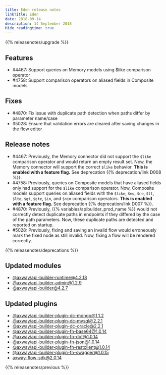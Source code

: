 ```yaml
---
title: Eden release notes
linkTitle: Eden
date: 2018-09-14
description: 14 September 2018
Hide_readingtime: true
---
```


{{% releasenotes/upgrade %}}

## Features

* #4467: Support queries on Memory models using $like comparison operator
* #4758: Support comparison operators on aliased fields in Composite models

## Fixes

* #4870: Fix issue with duplicate path detection when paths differ by parameter name/case
* #5028: Ensure that validation errors are cleared after saving changes in the flow editor

## Release notes

* #4467: Previously, the Memory connector did not support the `$like` comparison operator and would return an empty result set. Now, the Memory connector will support the correct `$like` behavior. **This is enabled with a feature flag.** See deprecation {{% deprecation/link D008 %}}.
* #4758: Previously, queries on Composite models that have aliased fields only had support for the `$like` comparison operator. Now, Composite models support queries on aliased fields with the `$like`, `$eq`, `$ne`, `$lt`, `$lte`, `$gt`, `$gte`, `$in`, and `$nin` comparison operators. **This is enabled with a feature flag.** See deprecation {{% deprecation/link D007 %}}.
* #4870: Previously, {{% variables/apibuilder_prod_name %}} would not correctly detect duplicate paths in endpoints if they differed by the case of the path parameters. Now, these duplicate paths are detected and reported on startup.
* #5028: Previously, fixing and saving an invalid flow would erroneously mark the fixed node as still invalid. Now, fixing a flow will be rendered correctly.

{{% releasenotes/deprecations %}}

## Updated modules

* [@axway/api-builder-runtime@4.2.18](https://www.npmjs.com/package/@axway/api-builder-runtime/v/4.2.18)
* [@axway/api-builder-admin@1.2.9](https://www.npmjs.com/package/@axway/api-builder-admin/v/1.2.9)
* [@axway/api-builder@4.2.7](https://www.npmjs.com/package/@axway/api-builder/v/4.2.7)

## Updated plugins

* [@axway/api-builder-plugin-dc-mongo@1.1.2](https://www.npmjs.com/package/@axway/api-builder-plugin-dc-mongo/v/1.1.2)
* [@axway/api-builder-plugin-dc-mysql@2.2.1](https://www.npmjs.com/package/@axway/api-builder-plugin-dc-mysql/v/2.2.1)
* [@axway/api-builder-plugin-dc-oracle@2.2.1](https://www.npmjs.com/package/@axway/api-builder-plugin-dc-oracle/v/2.2.1)
* [@axway/api-builder-plugin-fn-base64@1.0.14](https://www.npmjs.com/package/@axway/api-builder-plugin-fn-base64/v/1.0.14)
* [@axway/api-builder-plugin-fn-dot@1.0.14](https://www.npmjs.com/package/@axway/api-builder-plugin-fn-dot/v/1.0.14)
* [@axway/api-builder-plugin-fn-json@1.0.14](https://www.npmjs.com/package/@axway/api-builder-plugin-fn-json/v/1.0.14)
* [@axway/api-builder-plugin-fn-restclient@1.0.14](https://www.npmjs.com/package/@axway/api-builder-plugin-fn-restclient/v/1.0.14)
* [@axway/api-builder-plugin-fn-swagger@1.0.15](https://www.npmjs.com/package/@axway/api-builder-plugin-fn-swagger/v/1.0.15)
* [axway-flow-sdk@2.0.14](https://www.npmjs.com/package/axway-flow-sdk/v/2.0.14)

{{% releasenotes/previous %}}
